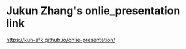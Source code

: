 Jukun Zhang's onlie_presentation link
============================

https://kun-afk.github.io/onlie-presentation/